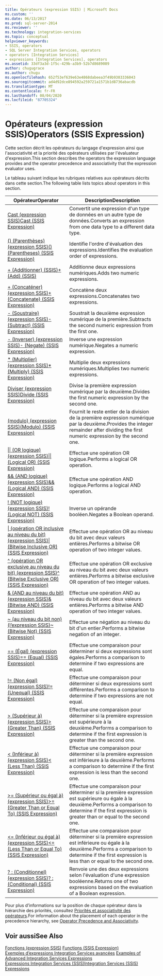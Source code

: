 ```yaml
---
title: Opérateurs (expression SSIS) | Microsoft Docs
ms.custom: ''
ms.date: 06/13/2017
ms.prod: sql-server-2014
ms.reviewer: ''
ms.technology: integration-services
ms.topic: conceptual
helpviewer_keywords:
- SSIS, operators
- SQL Server Integration Services, operators
- operators [Integration Services]
- expressions [Integration Services], operators
ms.assetid: 33df3a3d-1f5c-429b-a3b9-52b7d8689089
author: chugugrace
ms.author: chugu
ms.openlocfilehash: 652f53ef639e63e4868dabeea3f49b9303336043
ms.sourcegitcommit: ad4d92dce894592a259721a1571b1d8736abacdb
ms.translationtype: MT
ms.contentlocale: fr-FR
ms.lasthandoff: 08/04/2020
ms.locfileid: "87705324"
---
```

# <a name="operators-ssis-expression"></a><span data-ttu-id="b68d1-102">Opérateurs (expression SSIS)</span><span class="sxs-lookup"><span data-stu-id="b68d1-102">Operators (SSIS Expression)</span></span>
  <span data-ttu-id="b68d1-103">Cette section décrit les opérateurs du langage d'expression ainsi que l'associativité et la priorité des opérateurs utilisées par l'évaluateur d'expression.</span><span class="sxs-lookup"><span data-stu-id="b68d1-103">This section describes the operators the expression language provides and the operator precedence and associativity that the expression evaluator uses.</span></span>  
  
 <span data-ttu-id="b68d1-104">Le tableau suivant indique les rubriques relatives aux opérateurs décrits dans cette section.</span><span class="sxs-lookup"><span data-stu-id="b68d1-104">The following table lists topics about operators in this section.</span></span>  
  
|<span data-ttu-id="b68d1-105">Opérateur</span><span class="sxs-lookup"><span data-stu-id="b68d1-105">Operator</span></span>|<span data-ttu-id="b68d1-106">Description</span><span class="sxs-lookup"><span data-stu-id="b68d1-106">Description</span></span>|  
|--------------|-----------------|  
|[<span data-ttu-id="b68d1-107">Cast &#40;expression SSIS&#41;</span><span class="sxs-lookup"><span data-stu-id="b68d1-107">Cast &#40;SSIS Expression&#41;</span></span>](cast-ssis-expression.md)|<span data-ttu-id="b68d1-108">Convertit une expression d'un type de données en un autre type de données.</span><span class="sxs-lookup"><span data-stu-id="b68d1-108">Converts an expression from one data type to a different data type.</span></span>|  
|[<span data-ttu-id="b68d1-109">&#40;&#41; &#40;Parenthèses&#41; &#40;expression SSIS&#41;</span><span class="sxs-lookup"><span data-stu-id="b68d1-109">&#40;&#41; &#40;Parentheses&#41; &#40;SSIS Expression&#41;</span></span>](parentheses-ssis-expression.md)|<span data-ttu-id="b68d1-110">Identifie l'ordre d'évaluation des expressions.</span><span class="sxs-lookup"><span data-stu-id="b68d1-110">Identifies the evaluation order of expressions.</span></span>|  
|[<span data-ttu-id="b68d1-111">+ &#40;Additionner&#41; &#40;SSIS&#41;</span><span class="sxs-lookup"><span data-stu-id="b68d1-111">+ &#40;Add&#41; &#40;SSIS&#41;</span></span>](add-ssis.md)|<span data-ttu-id="b68d1-112">Additionne deux expressions numériques.</span><span class="sxs-lookup"><span data-stu-id="b68d1-112">Adds two numeric expressions.</span></span>|  
|[<span data-ttu-id="b68d1-113">+ &#40;Concaténer&#41; &#40;expression SSIS&#41;</span><span class="sxs-lookup"><span data-stu-id="b68d1-113">+ &#40;Concatenate&#41; &#40;SSIS Expression&#41;</span></span>](concatenate-ssis-expression.md)|<span data-ttu-id="b68d1-114">Concatène deux expressions.</span><span class="sxs-lookup"><span data-stu-id="b68d1-114">Concatenates two expressions.</span></span>|  
|[<span data-ttu-id="b68d1-115">- &#40;Soustraire&#41; &#40;expression SSIS&#41;</span><span class="sxs-lookup"><span data-stu-id="b68d1-115">- &#40;Subtract&#41; &#40;SSIS Expression&#41;</span></span>](subtract-ssis-expression.md)|<span data-ttu-id="b68d1-116">Soustrait la deuxième expression numérique de la première.</span><span class="sxs-lookup"><span data-stu-id="b68d1-116">Subtracts the second numeric expression from the first one.</span></span>|  
|[<span data-ttu-id="b68d1-117">- &#40;Inverser&#41; &#40;expression SSIS&#41;</span><span class="sxs-lookup"><span data-stu-id="b68d1-117">- &#40;Negate&#41; &#40;SSIS Expression&#41;</span></span>](negate-ssis-expression.md)|<span data-ttu-id="b68d1-118">Inverse une expression numérique.</span><span class="sxs-lookup"><span data-stu-id="b68d1-118">Negates a numeric expression.</span></span>|  
|[<span data-ttu-id="b68d1-119">&#42; &#40;Multiplier&#41; &#40;expression SSIS&#41;</span><span class="sxs-lookup"><span data-stu-id="b68d1-119">&#42; &#40;Multiply&#41; &#40;SSIS Expression&#41;</span></span>](multiply-ssis-expression.md)|<span data-ttu-id="b68d1-120">Multiplie deux expressions numériques.</span><span class="sxs-lookup"><span data-stu-id="b68d1-120">Multiplies two numeric expressions.</span></span>|  
|[<span data-ttu-id="b68d1-121">Diviser &#40;expression SSIS&#41;</span><span class="sxs-lookup"><span data-stu-id="b68d1-121">Divide &#40;SSIS Expression&#41;</span></span>](divide-ssis-expression.md)|<span data-ttu-id="b68d1-122">Divise la première expression numérique par la deuxième.</span><span class="sxs-lookup"><span data-stu-id="b68d1-122">Divides the first numeric expression by the second one.</span></span>|  
|[<span data-ttu-id="b68d1-123">&#40;modulo&#41; &#40;expression SSIS&#41;</span><span class="sxs-lookup"><span data-stu-id="b68d1-123">&#40;Modulo&#41; &#40;SSIS Expression&#41;</span></span>](modulo-ssis-expression.md)|<span data-ttu-id="b68d1-124">Fournit le reste entier de la division de la première expression numérique par la deuxième.</span><span class="sxs-lookup"><span data-stu-id="b68d1-124">Provides the integer remainder after dividing the first numeric expression by the second one.</span></span>|  
|[<span data-ttu-id="b68d1-125">&#124;&#124; &#40;OR logique&#41; &#40;expression SSIS&#41;</span><span class="sxs-lookup"><span data-stu-id="b68d1-125">&#124;&#124; &#40;Logical OR&#41; &#40;SSIS Expression&#41;</span></span>](logical-or-ssis-expression.md)|<span data-ttu-id="b68d1-126">Effectue une opération OR logique.</span><span class="sxs-lookup"><span data-stu-id="b68d1-126">Performs a logical OR operation.</span></span>|  
|[<span data-ttu-id="b68d1-127">&& &#40;AND logique&#41; &#40;expression SSIS&#41;</span><span class="sxs-lookup"><span data-stu-id="b68d1-127">&& &#40;Logical AND&#41; &#40;SSIS Expression&#41;</span></span>](logical-and-ssis-expression.md)|<span data-ttu-id="b68d1-128">Effectue une opération AND logique.</span><span class="sxs-lookup"><span data-stu-id="b68d1-128">Performs a logical AND operation.</span></span>|  
|[<span data-ttu-id="b68d1-129">\! &#40;NOT logique&#41; &#40;expression SSIS&#41;</span><span class="sxs-lookup"><span data-stu-id="b68d1-129">\! &#40;Logical NOT&#41; &#40;SSIS Expression&#41;</span></span>](logical-not-ssis-expression.md)|<span data-ttu-id="b68d1-130">Inverse un opérande booléen.</span><span class="sxs-lookup"><span data-stu-id="b68d1-130">Negates a Boolean operand.</span></span>|  
|[<span data-ttu-id="b68d1-131">&#124; &#40;opération OR inclusive au niveau du bit&#41; &#40;expression SSIS&#41;</span><span class="sxs-lookup"><span data-stu-id="b68d1-131">&#124; &#40;Bitwise Inclusive OR&#41; &#40;SSIS Expression&#41;</span></span>](bitwise-inclusive-or-ssis-expression.md)|<span data-ttu-id="b68d1-132">Effectue une opération OR au niveau du bit avec deux valeurs entières.</span><span class="sxs-lookup"><span data-stu-id="b68d1-132">Performs a bitwise OR operation of two integer values.</span></span>|  
|[<span data-ttu-id="b68d1-133">^ &#40;opération OR exclusive au niveau du bit&#41; &#40;expression SSIS&#41;</span><span class="sxs-lookup"><span data-stu-id="b68d1-133">^ &#40;Bitwise Exclusive OR&#41; &#40;SSIS Expression&#41;</span></span>](bitwise-exclusive-or-ssis-expression.md)|<span data-ttu-id="b68d1-134">Effectue une opération OR exclusive au niveau du bit avec deux valeurs entières.</span><span class="sxs-lookup"><span data-stu-id="b68d1-134">Performs a bitwise exclusive OR operation of two integer values.</span></span>|  
|[<span data-ttu-id="b68d1-135">& &#40;AND au niveau du bit&#41; &#40;expression SSIS&#41;</span><span class="sxs-lookup"><span data-stu-id="b68d1-135">& &#40;Bitwise AND&#41; &#40;SSIS Expression&#41;</span></span>](bitwise-and-ssis-expression.md)|<span data-ttu-id="b68d1-136">Effectue une opération AND au niveau du bit avec deux valeurs entières.</span><span class="sxs-lookup"><span data-stu-id="b68d1-136">Performs a bitwise AND operation of two integer values.</span></span>|  
|[<span data-ttu-id="b68d1-137">~ &#40;au niveau du bit non&#41; &#40;l’expression SSIS&#41;</span><span class="sxs-lookup"><span data-stu-id="b68d1-137">~ &#40;Bitwise Not&#41; &#40;SSIS Expression&#41;</span></span>](bitwise-not-ssis-expression.md)|<span data-ttu-id="b68d1-138">Effectue une négation au niveau du bit d'un entier.</span><span class="sxs-lookup"><span data-stu-id="b68d1-138">Performs a bitwise negation of an integer.</span></span>|  
|[<span data-ttu-id="b68d1-139">== &#40;Égal&#41; &#40;expression SSIS&#41;</span><span class="sxs-lookup"><span data-stu-id="b68d1-139">== &#40;Equal&#41; &#40;SSIS Expression&#41;</span></span>](equal-ssis-expression.md)|<span data-ttu-id="b68d1-140">Effectue une comparaison pour déterminer si deux expressions sont égales.</span><span class="sxs-lookup"><span data-stu-id="b68d1-140">Performs a comparison to determine if two expressions are equal.</span></span>|  
|[<span data-ttu-id="b68d1-141">\!= &#40;Non égal&#41; &#40;expression SSIS&#41;</span><span class="sxs-lookup"><span data-stu-id="b68d1-141">\!= &#40;Unequal&#41; &#40;SSIS Expression&#41;</span></span>](unequal-ssis-expression.md)|<span data-ttu-id="b68d1-142">Effectue une comparaison pour déterminer si deux expressions sont différentes.</span><span class="sxs-lookup"><span data-stu-id="b68d1-142">Performs a comparison to determine if two expressions are not equal.</span></span>|  
|[<span data-ttu-id="b68d1-143">&#62; &#40;Supérieur à&#41; &#40;expression SSIS&#41;</span><span class="sxs-lookup"><span data-stu-id="b68d1-143">&#62; &#40;Greater Than&#41; &#40;SSIS Expression&#41;</span></span>](greater-than-ssis-expression.md)|<span data-ttu-id="b68d1-144">Effectue une comparaison pour déterminer si la première expression est supérieure à la deuxième.</span><span class="sxs-lookup"><span data-stu-id="b68d1-144">Performs a comparison to determine if the first expression is greater than the second one.</span></span>|  
|[<span data-ttu-id="b68d1-145">&#60; &#40;Inférieur à&#41; &#40;expression SSIS&#41;</span><span class="sxs-lookup"><span data-stu-id="b68d1-145">&#60; &#40;Less Than&#41; &#40;SSIS Expression&#41;</span></span>](less-than-ssis-expression.md)|<span data-ttu-id="b68d1-146">Effectue une comparaison pour déterminer si la première expression est inférieure à la deuxième.</span><span class="sxs-lookup"><span data-stu-id="b68d1-146">Performs a comparison to determine if the first expression is less than the second one.</span></span>|  
|[<span data-ttu-id="b68d1-147">&#62;= &#40;Supérieur ou égal à&#41; &#40;expression SSIS&#41;</span><span class="sxs-lookup"><span data-stu-id="b68d1-147">&#62;= &#40;Greater Than or Equal To&#41; &#40;SSIS Expression&#41;</span></span>](greater-than-or-equal-to-ssis-expression.md)|<span data-ttu-id="b68d1-148">Effectue une comparaison pour déterminer si la première expression est supérieure ou égale à la deuxième.</span><span class="sxs-lookup"><span data-stu-id="b68d1-148">Performs a comparison to determine if the first expression is greater than or equal to the second one.</span></span>|  
|[<span data-ttu-id="b68d1-149">&#60;= &#40;Inférieur ou égal à&#41; &#40;expression SSIS&#41;</span><span class="sxs-lookup"><span data-stu-id="b68d1-149">&#60;= &#40;Less Than or Equal To&#41; &#40;SSIS Expression&#41;</span></span>](less-than-or-equal-to-ssis-expression.md)|<span data-ttu-id="b68d1-150">Effectue une comparaison pour déterminer si la première expression est inférieure ou égale à la deuxième.</span><span class="sxs-lookup"><span data-stu-id="b68d1-150">Performs a comparison to determine if the first expression is less than or equal to the second one.</span></span>|  
|[<span data-ttu-id="b68d1-151">? : &#40;Conditionnel&#41; &#40;expression SSIS&#41;</span><span class="sxs-lookup"><span data-stu-id="b68d1-151">? : &#40;Conditional&#41; &#40;SSIS Expression&#41;</span></span>](conditional-ssis-expression.md)|<span data-ttu-id="b68d1-152">Renvoie une des deux expressions selon l'évaluation d'une expression booléenne.</span><span class="sxs-lookup"><span data-stu-id="b68d1-152">Returns one of two expressions based on the evaluation of a Boolean expression.</span></span>|  
  
 <span data-ttu-id="b68d1-153">Pour plus d’informations sur la position de chaque opérateur dans la hiérarchie des priorités, consultez [Priorités et associativité des opérateurs](operator-precedence-and-associativity.md).</span><span class="sxs-lookup"><span data-stu-id="b68d1-153">For information about the placement of each operator in the precedence hierarchy, see [Operator Precedence and Associativity](operator-precedence-and-associativity.md).</span></span>  
  
## <a name="see-also"></a><span data-ttu-id="b68d1-154">Voir aussi</span><span class="sxs-lookup"><span data-stu-id="b68d1-154">See Also</span></span>  
 <span data-ttu-id="b68d1-155">[Fonctions &#40;expression SSIS&#41;](functions-ssis-expression.md) </span><span class="sxs-lookup"><span data-stu-id="b68d1-155">[Functions &#40;SSIS Expression&#41;](functions-ssis-expression.md) </span></span>  
 <span data-ttu-id="b68d1-156">[Exemples d’expressions Integration Services avancées](examples-of-advanced-integration-services-expressions.md) </span><span class="sxs-lookup"><span data-stu-id="b68d1-156">[Examples of Advanced Integration Services Expressions](examples-of-advanced-integration-services-expressions.md) </span></span>  
 [<span data-ttu-id="b68d1-157">Expressions Integration Services &#40;SSIS&#41;</span><span class="sxs-lookup"><span data-stu-id="b68d1-157">Integration Services &#40;SSIS&#41; Expressions</span></span>](integration-services-ssis-expressions.md)  
  
  
